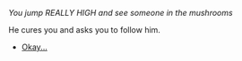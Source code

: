 *You jump REALLY HIGH and see someone in the mushrooms*

He cures you and asks you to follow him.

- [Okay...](./1-A1.md)


